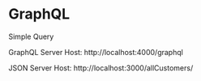 # GraphQL
Simple Query

GraphQL Server Host: http://localhost:4000/graphql

JSON Server Host: http://localhost:3000/allCustomers/
